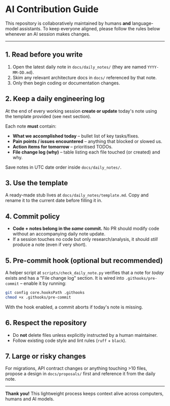 # AI Contribution Guide

This repository is collaboratively maintained by humans **and** language-model assistants.  To keep everyone aligned, please follow the rules below whenever an AI session makes changes.

---

## 1. Read before you write

1. Open the latest daily note in `docs/daily_notes/` (they are named `YYYY-MM-DD.md`).
2. Skim any relevant architecture docs in `docs/` referenced by that note.
3. Only then begin coding or documentation changes.

## 2. Keep a daily engineering log

At the end of every working session **create or update** today's note using the template provided (see next section).

Each note **must** contain:

* **What we accomplished today** – bullet list of key tasks/fixes.
* **Pain points / issues encountered** – anything that blocked or slowed us.
* **Action items for tomorrow** – prioritised TODOs.
* **File change log (why)** – table listing each file touched (or created) and why.

Save notes in UTC date order inside `docs/daily_notes/`.

## 3. Use the template

A ready-made stub lives at `docs/daily_notes/template.md`.  Copy and rename it to the current date before filling it in.

## 4. Commit policy

* **Code + notes belong in the *same* commit.**  No PR should modify code without an accompanying daily note update.
* If a session touches no code but only research/analysis, it should *still* produce a note (even if very short).

## 5. Pre-commit hook (optional but recommended)

A helper script at `scripts/check_daily_note.py` verifies that a note for *today* exists and has a "File change log" section.  It is wired into `.githooks/pre-commit` – enable it by running:

```bash
git config core.hooksPath .githooks
chmod +x .githooks/pre-commit
```

With the hook enabled, a commit aborts if today's note is missing.

## 6. Respect the repository

* Do **not** delete files unless explicitly instructed by a human maintainer.
* Follow existing code style and lint rules (`ruff` + `black`).

## 7. Large or risky changes

For migrations, API contract changes or anything touching >10 files, propose a design in `docs/proposals/` first and reference it from the daily note.

---

**Thank you!**  This lightweight process keeps context alive across computers, humans and AI models. 